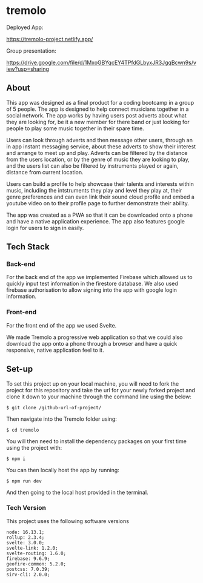 # tremolo

Deployed App:

https://tremolo-project.netlify.app/


Group presentation:

https://drive.google.com/file/d/1MxoGBYqcEY4TPfdGLbyxJR3JgqBcwn9s/view?usp=sharing

## About

This app was designed as a final product for a coding bootcamp in a group of 5 people. The app is designed to help connect musicians together in a social network. The app works by having users post adverts about what they are looking for, be it a new member for there band or just looking for people to play some music together in their spare time.

Users can look through adverts and then message other users, through an in app instant messaging service, about these adverts to show their interest and arrange to meet up and play. Adverts can be filtered by the distance from the users location, or by the genre of music they are looking to play, and the users list can also be filtered by instruments played or again, distance from current location.

Users can build a profile to help showcase their talents and interests within music, including the intstruments they play and level they play at, their genre preferences and can even link their sound cloud profile and embed a youtube video on to their profile page to further demonstrate their ability.

The app was created as a PWA so that it can be downloaded onto a phone and have a native application experience. The app also features google login for users to sign in easily.

## Tech Stack

### Back-end

For the back end of the app we implemented Firebase which allowed us to quickly input test information in the firestore database. We also used firebase authorisation to allow signing into the app with google login information.

### Front-end

For the front end of the app we used Svelte.

We made Tremolo a progressive web application so that we could also download the app onto a phone through a browser and have a quick responsive, native application feel to it.

## Set-up

To set this project up on your local machine, you will need to fork the project for this repository and take the url for your newly forked project and clone it down to your machine through the command line using the below:

```
$ git clone /github-url-of-project/
```

Then navigate into the Tremolo folder using:

```
$ cd tremolo
```

You will then need to install the dependency packages on your first time using the project with:

```
$ npm i
```

You can then locally host the app by running:

```
$ npm run dev
```

And then going to the local host provided in the terminal.

### Tech Version

This project uses the following software versions

```
node: 16.13.1;
rollup: 2.3.4;
svelte: 3.0.0;
svelte-link: 1.2.0;
svelte-routing: 1.6.0;
firebase: 9.6.9;
geofire-common: 5.2.0;
postcss: 7.0.39;
sirv-cli: 2.0.0;
```

